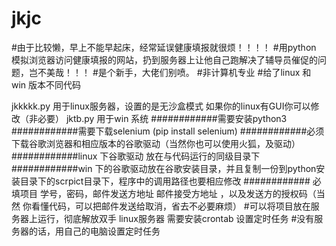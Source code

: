 # jkjc
#由于比较懒，早上不能早起床，经常延误健康填报就很烦！！！！
#用python 模拟浏览器访问健康填报的网站，扔到服务器上让他自己跑解决了辅导员催促的问题，岂不美哉！！！
#是个新手，大佬们别喷。
#非计算机专业
#给了linux 和 win  版本不同代码

jkkkkk.py 用于linux服务器，设置的是无沙盒模式  如果你的linux有GUI你可以修改（非必要）
jktb.py 用于win 系统
############需要安装python3 
############需要下载selenium   (pip install selenium)
############必须下载谷歌浏览器和相应版本的谷歌驱动（当然你也可以使用火狐，及驱动）
############linux 下谷歌驱动 放在与代码运行的同级目录下  
############win 下的谷歌驱动放在谷歌安装目录，并且复制一份到python安装目录下的scrpict目录下，程序中的调用路径也要相应修改
############ 必填项目  学号，密码，邮件发送方地址 邮件接受方地址 ，以及发送方的授权码（当然 你看懂代码，可以把邮件发送给取消，省去不必要麻烦）
#可以将项目放在服务器上运行，彻底解放双手  linux服务器 需要安装crontab  设置定时任务 
#没有服务器的话，用自己的电脑设置定时任务
